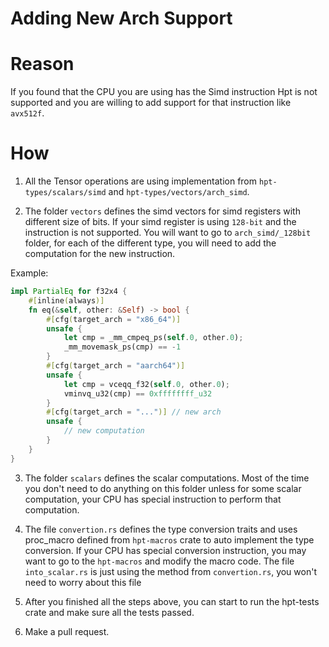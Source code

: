 # Adding New Arch Support

# Reason
If you found that the CPU you are using has the Simd instruction Hpt is not supported and you are willing to add support for that instruction like `avx512f`.

# How
1. All the Tensor operations are using implementation from `hpt-types/scalars/simd` and `hpt-types/vectors/arch_simd`.

2. The folder `vectors` defines the simd vectors for simd registers with different size of bits. If your simd register is using `128-bit` and the instruction is not supported. You will want to go to `arch_simd/_128bit` folder, for each of the different type, you will need to add the computation for the new instruction.

Example:
```rust
impl PartialEq for f32x4 {
    #[inline(always)]
    fn eq(&self, other: &Self) -> bool {
        #[cfg(target_arch = "x86_64")]
        unsafe {
            let cmp = _mm_cmpeq_ps(self.0, other.0);
            _mm_movemask_ps(cmp) == -1
        }
        #[cfg(target_arch = "aarch64")]
        unsafe {
            let cmp = vceqq_f32(self.0, other.0);
            vminvq_u32(cmp) == 0xffffffff_u32
        }
        #[cfg(target_arch = "...")] // new arch
        unsafe {
            // new computation
        }
    }
}
```

3. The folder `scalars` defines the scalar computations. Most of the time you don't need to do anything on this folder unless for some scalar computation, your CPU has special instruction to perform that computation.

4. The file `convertion.rs` defines the type conversion traits and uses proc_macro defined from `hpt-macros` crate to auto implement the type conversion. If your CPU has special conversion instruction, you may want to go to the `hpt-macros` and modify the macro code. The file `into_scalar.rs` is just using the method from `convertion.rs`, you won't need to worry about this file

5. After you finished all the steps above, you can start to run the hpt-tests crate and make sure all the tests passed.

6. Make a pull request.